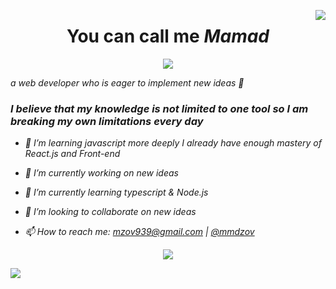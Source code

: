 <a href="https://github.com/mmdzov?tab=repositories"><img align="right" src="https://enaq423aeserwm8.m.pipedream.net"></a>
<h1 align="center">You can call me <b><i>Mamad<i/></b></h1>

<p align="center"><img src="https://imgur.com/RSZQUCL.gif"></p>
a web developer who is eager to implement new ideas 🧐
  
### ***I believe that my knowledge is not limited to one tool so I am breaking my own limitations every day***

+ 🐥 I’m learning javascript more deeply I already have enough mastery of React.js and Front-end

+ 🔭 I’m currently working on new ideas

+ 🌱 I’m currently learning typescript & Node.js

+ 👯 I’m looking to collaborate on new ideas

+ 📫 How to reach me: mzov939@gmail.com | [@mmdzov](https://t.me/mmdzov)
  
<p align="center"><img src="https://imgur.com/RSZQUCL.gif"></p>
<a href="https://github.com/mmdzov?tab=repositories"><img src="https://github-profile-trophy.vercel.app/?username=mmdzov&column=8&margin-w=15&margin-h=15"></a>

  
